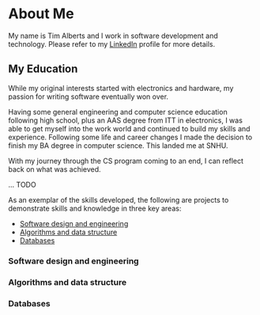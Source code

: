 # About Me

My name is Tim Alberts and I work in software development and technology.  Please refer to my [LinkedIn](https://www.linkedin.com/in/tim-alberts-87303430/) profile for more details.

## My Education

While my original interests started with electronics and hardware, my passion for writing software eventually won over.

Having some general engineering and computer science education following high school, plus an AAS degree from ITT in electronics, I was able to get myself into the work world and continued to build my skills and experience.  Following some life and career changes I made the decision to finish my BA degree in computer science.  This landed me at SNHU.

With my journey through the CS program coming to an end, I can reflect back on what was achieved.

... TODO

As an exemplar of the skills developed, the following are projects to demonstrate skills and knowledge in three key areas:

- [Software design and engineering]
- [Algorithms and data structure]
- [Databases]

### Software design and engineering
[Software design and engineering]: #software-design-and-engineering

### Algorithms and data structure
[Algorithms and data structure]: #algorithms-and-data-structure

### Databases
[Databases]: #databases
